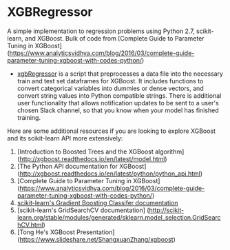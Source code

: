 # XGBRegressor
A simple implementation to regression problems using Python 2.7, scikit-learn, and XGBoost. Bulk of code from [Complete Guide to Parameter Tuning in XGBoost] (https://www.analyticsvidhya.com/blog/2016/03/complete-guide-parameter-tuning-xgboost-with-codes-python/)

* [xgbRegressor](../XGBRegressor/xgbRegressor) is a script that preprocesses a data file into the necessary train and test set dataframes for XGBoost. It includes functions to convert categorical variables into dummies or dense vectors, and convert string values into Python compatible strings. There is additional user functionality that allows notification updates to be sent to a user's chosen Slack channel, so that you know when your model has finished training.

Here are some additional resources if you are looking to explore XGBoost and its scikit-learn API more extensively:

1. [Introduction to Boosted Trees and the XGBoost algorithm] (http://xgboost.readthedocs.io/en/latest/model.html)
2. [The Python API documentation for XGBoost] (http://xgboost.readthedocs.io/en/latest/python/python_api.html)
3. [Complete Guide to Parameter Tuning in XGBoost] (https://www.analyticsvidhya.com/blog/2016/03/complete-guide-parameter-tuning-xgboost-with-codes-python/)
4. [scikit-learn's Gradient Boosting Classifer documentation](http://scikit-learn.org/stable/modules/generated/sklearn.ensemble.GradientBoostingClassifier.html)
5. [scikit-learn's GridSearchCV documentation] (http://scikit-learn.org/stable/modules/generated/sklearn.model_selection.GridSearchCV.html)
6. [Tong He's XGBoost Presentation] (https://www.slideshare.net/ShangxuanZhang/xgboost)
